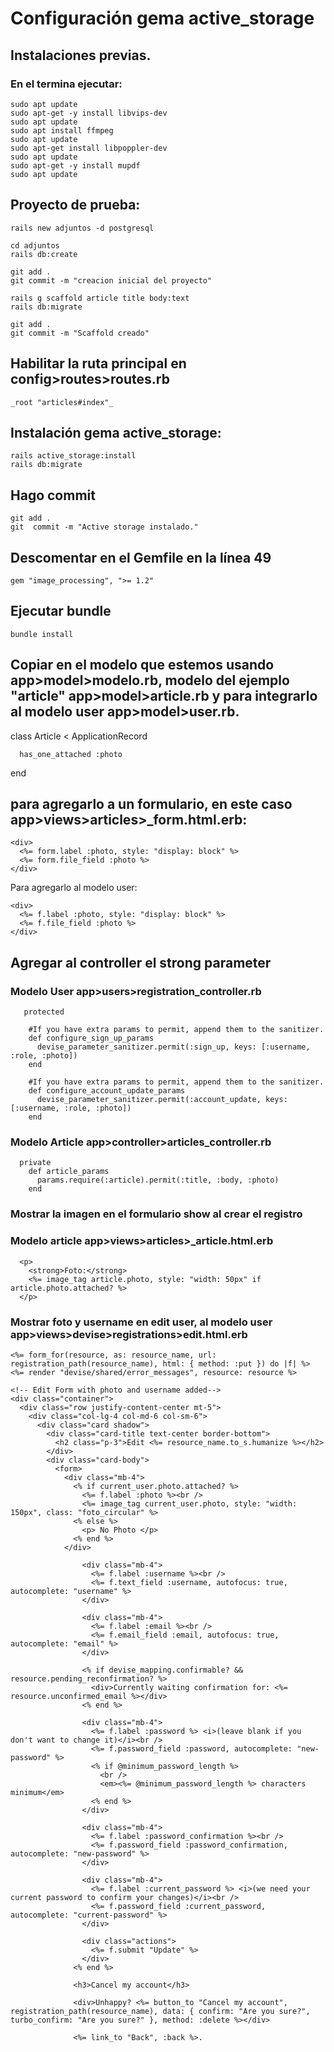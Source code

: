 # Configuración gema active_storage

## Instalaciones previas.

### En el termina ejecutar:

```hash
sudo apt update
sudo apt-get -y install libvips-dev
sudo apt update
sudo apt install ffmpeg
sudo apt update
sudo apt-get install libpoppler-dev
sudo apt update
sudo apt-get -y install mupdf
sudo apt update
```

## Proyecto de prueba:
```hash
rails new adjuntos -d postgresql
```

```hash
cd adjuntos
rails db:create
```

```hash
git add .
git commit -m "creacion inicial del proyecto"
```

```hash
rails g scaffold article title body:text
rails db:migrate
```

```hash
git add .
git commit -m "Scaffold creado"
```
## Habilitar la ruta principal en config>routes>routes.rb

	_root "articles#index"_

## Instalación gema active_storage:

```hash
rails active_storage:install
rails db:migrate
```

## Hago commit

```hash
git add .
git  commit -m "Active storage instalado."
```

## Descomentar en el Gemfile en la línea 49

```hash
gem "image_processing", ">= 1.2"
```

## Ejecutar bundle

```hash
bundle install
```

## Copiar en el modelo que estemos usando app>model>modelo.rb, modelo del ejemplo "article" app>model>article.rb y para integrarlo al modelo user app>model>user.rb.


class Article < ApplicationRecord

```hash
  has_one_attached :photo
```

end

## para agregarlo a un formulario, en este caso app>views>articles>_form.html.erb:

```hash
<div>
  <%= form.label :photo, style: "display: block" %>
  <%= form.file_field :photo %>
</div>
```

Para agregarlo al modelo user:

```hash
<div>
  <%= f.label :photo, style: "display: block" %>
  <%= f.file_field :photo %>
</div>
```

## Agregar al controller el strong parameter 

### Modelo User app>users>registration_controller.rb
```hash
   protected

    #If you have extra params to permit, append them to the sanitizer.
    def configure_sign_up_params
      devise_parameter_sanitizer.permit(:sign_up, keys: [:username, :role, :photo])
    end
  
    #If you have extra params to permit, append them to the sanitizer.
    def configure_account_update_params
      devise_parameter_sanitizer.permit(:account_update, keys: [:username, :role, :photo])
    end
```

### Modelo Article app>controller>articles_controller.rb

```hash
  private
    def article_params
      params.require(:article).permit(:title, :body, :photo)
    end
```

### Mostrar la imagen en el formulario show al crear el registro

### Modelo article app>views>articles>_article.html.erb

```hash
  <p>
    <strong>Foto:</strong>
    <%= image_tag article.photo, style: "width: 50px" if article.photo.attached? %>
  </p>
```

### Mostrar foto y username en edit user, al modelo user app>views>devise>registrations>edit.html.erb

```hash
<%= form_for(resource, as: resource_name, url: registration_path(resource_name), html: { method: :put }) do |f| %>
<%= render "devise/shared/error_messages", resource: resource %>

<!-- Edit Form with photo and username added-->
<div class="container">
  <div class="row justify-content-center mt-5">
    <div class="col-lg-4 col-md-6 col-sm-6">
      <div class="card shadow">
        <div class="card-title text-center border-bottom">
          <h2 class="p-3">Edit <%= resource_name.to_s.humanize %></h2>
        </div>
        <div class="card-body">
          <form>
            <div class="mb-4">  
              <% if current_user.photo.attached? %>
                <%= f.label :photo %><br />
                <%= image_tag current_user.photo, style: "width: 150px", class: "foto_circular" %>
              <% else %>
                <p> No Photo </p>
              <% end %>
            </div>
 
                <div class="mb-4">
                  <%= f.label :username %><br />
                  <%= f.text_field :username, autofocus: true, autocomplete: "username" %>
                </div>

                <div class="mb-4">
                  <%= f.label :email %><br />
                  <%= f.email_field :email, autofocus: true, autocomplete: "email" %>
                </div>

                <% if devise_mapping.confirmable? && resource.pending_reconfirmation? %>
                  <div>Currently waiting confirmation for: <%= resource.unconfirmed_email %></div>
                <% end %>

                <div class="mb-4">
                  <%= f.label :password %> <i>(leave blank if you don't want to change it)</i><br />
                  <%= f.password_field :password, autocomplete: "new-password" %>
                  <% if @minimum_password_length %>
                    <br />
                    <em><%= @minimum_password_length %> characters minimum</em>
                  <% end %>
                </div>

                <div class="mb-4">
                  <%= f.label :password_confirmation %><br />
                  <%= f.password_field :password_confirmation, autocomplete: "new-password" %>
                </div>

                <div class="mb-4">
                  <%= f.label :current_password %> <i>(we need your current password to confirm your changes)</i><br />
                  <%= f.password_field :current_password, autocomplete: "current-password" %>
                </div>

                <div class="actions">
                  <%= f.submit "Update" %>
                </div>
              <% end %>

              <h3>Cancel my account</h3>

              <div>Unhappy? <%= button_to "Cancel my account", registration_path(resource_name), data: { confirm: "Are you sure?", turbo_confirm: "Are you sure?" }, method: :delete %></div>

              <%= link_to "Back", :back %>.

```
